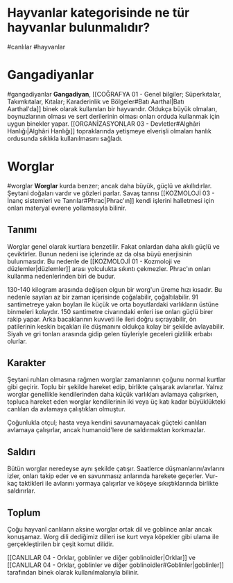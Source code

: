 # Hayvanlar kategorisinde ne tür hayvanlar bulunmalıdır?
#canlılar #hayvanlar
# Gangadiyanlar
#gangadiyanlar
**Gangadiyan**, [[COĞRAFYA 01 - Genel bilgiler; Süperkıtalar, Takımkıtalar, Kıtalar; Karaderinlik ve Bölgeler#Batı Aarthal|Batı Aarthal'da]] binek olarak kullanılan bir hayvandır. Oldukça büyük olmaları, boynuzlarının olması ve sert derilerinin olması onları orduda kullanmak için uygun binekler yapar. [[ORGANİZASYONLAR 03 - Devletler#Alghâri Hanlığı|Alghâri Hanlığı]] topraklarında yetişmeye elverişli olmaları hanlık ordusunda sıklıkla kullanılmasını sağladı.

# Worglar
#worglar
**Worglar** kurda benzer; ancak daha büyük, güçlü ve akıllıdırlar. Şeytani doğaları vardır ve gözleri parlar. Savaş tanrısı [[KOZMOLOJİ 03 - İnanç sistemleri ve Tanrılar#Phrac|Phrac'ın]] kendi işlerini halletmesi için onları materyal evrene yollamasıyla bilinir.

## Tanımı
Worglar genel olarak kurtlara benzetilir. Fakat onlardan daha akıllı güçlü ve çeviktirler. Bunun nedeni ise içlerinde az da olsa büyü enerjisinin bulunmasıdır. Bu nedenle de [[KOZMOLOJİ 01 - Kozmoloji ve düzlemler|düzlemler]] arası yolculukta sıkıntı çekmezler. Phrac'ın onları kullanma nedenlerinden biri de budur.

130-140 kilogram arasında değişen olgun bir worg'un üreme hızı kısadır. Bu nedenle sayıları az bir zaman içerisinde çoğalabilir, çoğaltılabilir. 91 santimetreye yakın boyları ile küçük ve orta boyutlardaki varlıkların üstüne binmeleri kolaydır. 150 santimetre civarındaki enleri ise onları güçlü birer rakip yapar. Arka bacaklarının kuvveti ile ileri doğru sıçrayabilir, ön patilerinin keskin bıçakları ile düşmanını oldukça kolay bir şekilde avlayabilir. Siyah ve gri tonları arasında gidip gelen tüyleriyle geceleri gizlilik erbabı olurlar.

## Karakter
Şeytani ruhları olmasına rağmen worglar zamanlarının çoğunu normal kurtlar gibi geçirir. Toplu bir şekilde hareket edip, birlikte çalışarak avlanırlar. Yalnız worglar genellikle kendilerinden daha küçük varlıkları avlamaya çalışırken, topluca hareket eden worglar kendilerinin iki veya üç katı kadar büyüklükteki canlıları da avlamaya çalıştıkları olmuştur.

Çoğunlukla otçul; hasta veya kendini savunamayacak güçteki canlıları avlamaya çalışırlar, ancak humanoid'lere de saldırmaktan korkmazlar.

## Saldırı
Bütün worglar neredeyse aynı şekilde çatışır. Saatlerce düşmanlarını/avlarını izler, onları takip eder ve en savunmasız anlarında harekete geçerler. Vur-kaç taktikleri ile avlarını yormaya çalışırlar ve köşeye sıkıştıklarında birlikte saldırırlar.

## Toplum
Çoğu hayvanî canlıların aksine worglar ortak dil ve goblince anlar ancak konuşamaz. Worg dili dediğimiz dilleri ise kurt veya köpekler gibi ulama ile gerçekleştirilen bir çeşit komut dilidir.

[[CANLILAR 04 - Orklar, goblinler ve diğer goblinoidler|Orklar]] ve [[CANLILAR 04 - Orklar, goblinler ve diğer goblinoidler#Goblinler|goblinler]] tarafından binek olarak kullanılmalarıyla bilinir.
